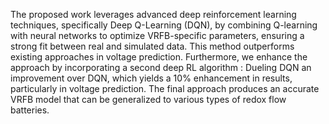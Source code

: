 The proposed work leverages advanced deep reinforcement learning techniques, specifically Deep Q-Learning (DQN), by combining Q-learning with neural networks to optimize VRFB-specific parameters, ensuring a strong fit between real and simulated data. This method outperforms existing approaches in voltage prediction. Furthermore, we enhance the approach by incorporating a second deep RL algorithm : Dueling DQN an improvement over DQN, which yields a 10% enhancement in results, particularly in voltage prediction. The final approach produces an accurate VRFB model that can be generalized to various types of redox flow batteries.
